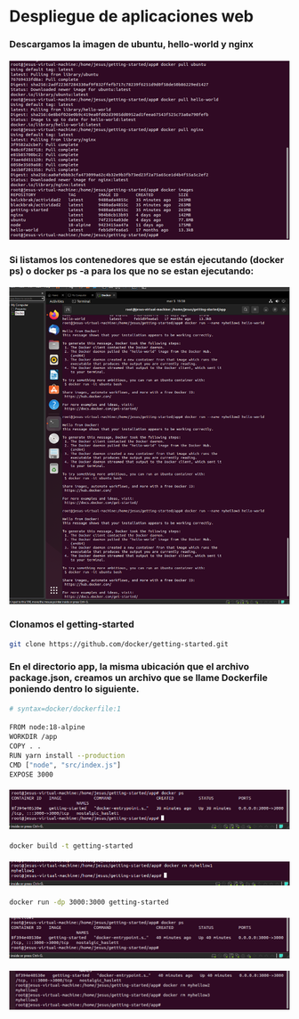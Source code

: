# Despliegue de aplicaciones web

### Descargamos la imagen de ubuntu, hello-world y nginx

#### ![Image](https://github.com/JesusFernandez1/PracticaDocker/blob/main/Docker/actividad3/Captura%20de%20pantalla%20(208).png)

### Si listamos los contenedores que se están ejecutando (docker ps) o docker ps -a para los que no se estan ejecutando:

#### ![Image](https://github.com/JesusFernandez1/PracticaDocker/blob/main/Docker/actividad3/Captura%20de%20pantalla%20(209).png)

### Clonamos el getting-started
```sh 
git clone https://github.com/docker/getting-started.git

```

### En el directorio app, la misma ubicación que el archivo package.json, creamos un archivo que se llame Dockerfile poniendo dentro lo siguiente.

```sh
# syntax=docker/dockerfile:1
   
FROM node:18-alpine
WORKDIR /app
COPY . .
RUN yarn install --production
CMD ["node", "src/index.js"]
EXPOSE 3000
```
#### ![Image](https://github.com/JesusFernandez1/PracticaDocker/blob/main/Docker/actividad3/Captura%20de%20pantalla%20(210).png)

```sh 
docker build -t getting-started
```

#### ![Image](https://github.com/JesusFernandez1/PracticaDocker/blob/main/Docker/actividad3/Captura%20de%20pantalla%20(211).png)
```sh 
docker run -dp 3000:3000 getting-started
```

#### ![Image](https://github.com/JesusFernandez1/PracticaDocker/blob/main/Docker/actividad3/Captura%20de%20pantalla%20(212).png)

#### ![Image](https://github.com/JesusFernandez1/PracticaDocker/blob/main/Docker/actividad3/Captura%20de%20pantalla%20(213).png)
